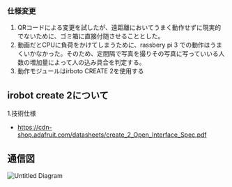 ### 仕様変更
  1. QRコードによる変更を試したが、遠距離においてうまく動作せずに現実的でないために、ゴミ箱に直接付随させることとした。
  1. 動画だとCPUに負荷をかけてしまうために、rassbery pi 3 での動作はうまくいかなかった。そのため、定間隔で写真を撮りその写真に写っていいる人数の増加量によって人の込み具合を判定する。
  1. 動作モジュールはirboto CREATE 2を使用する 
 
## irobot create 2について
 1.技術仕様  
  - https://cdn-shop.adafruit.com/datasheets/create_2_Open_Interface_Spec.pdf
## 通信図
![Untitled Diagram](https://user-images.githubusercontent.com/43707399/71404889-1c8a2280-2677-11ea-8758-fa6db46bb874.jpg)
  
